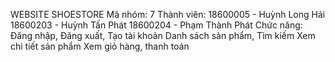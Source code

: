 WEBSITE SHOESTORE
Mã nhóm: 7
Thành viên:
18600005 - Huỳnh Long Hải
18600203 - Huỳnh Tấn Phát
18600204 - Phạm Thành Phát
Chức năng: 
Đăng nhập, Đăng xuất, Tạo tài khoản
Danh sách sản phẩm, Tìm kiếm
Xem chi tiết sản phẩm
Xem giỏ hàng, thanh toán
